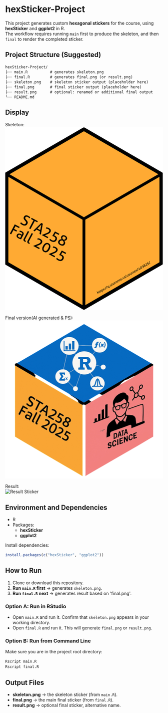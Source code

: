 # hexSticker-Project

This project generates custom **hexagonal stickers** for the course, using **hexSticker** and **ggplot2** in R.  
The workflow requires running `main` first to produce the skeleton, and then `final` to render the completed sticker.

## Project Structure (Suggested)
```
hexSticker-Project/
├── main.R          # generates skeleton.png
├── final.R         # generates final.png (or result.png)
├── skeleton.png    # skeleton sticker output (placeholder here)
├── final.png       # final sticker output (placeholder here)
├── result.png      # optional: renamed or additional final output
└── README.md
```

## Display
Skeleton:  
![Skeleton Sticker](assets/skeleton.png)

Final version(AI generated & PS):  
![Final Sticker](assets/final.png)

Result:  
![Result Sticker](assets/result.png)

## Environment and Dependencies
- R
- Packages:
  - **hexSticker**
  - **ggplot2**

Install dependencies:
```r
install.packages(c("hexSticker", "ggplot2"))
```

## How to Run

1. Clone or download this repository.
2. **Run `main.R` first** → generates `skeleton.png`.
3. **Run `final.R` next** → generates result based on 'final.png'.

### Option A: Run in RStudio
- Open `main.R` and run it. Confirm that `skeleton.png` appears in your working directory.
- Open `final.R` and run it. This will generate `final.png` or `result.png`.

### Option B: Run from Command Line
Make sure you are in the project root directory:
```bash
Rscript main.R
Rscript final.R
```

## Output Files
- **skeleton.png** → the skeleton sticker (from `main.R`).  
- **final.png** → the main final sticker (from `final.R`).  
- **result.png** → optional final sticker, alternative name.  

